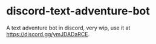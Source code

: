 # discord-text-adventure-bot
A text adventure bot in discord, very wip, use it at https://discord.gg/ymJDADaRCE.
